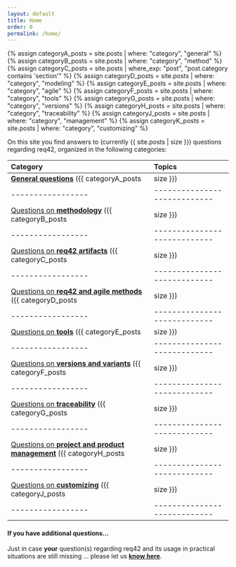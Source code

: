 ```yaml
---
layout: default
title: Home
order: 0
permalink: /home/
---
```


{% assign categoryA_posts = site.posts | where: "category", "general" %}
{% assign categoryB_posts = site.posts | where: "category", "method" %}
{% assign categoryC_posts = site.posts | where_exp: "post", "post.category contains 'section'" %}
{% assign categoryD_posts = site.posts | where: "category", "modeling" %}
{% assign categoryE_posts = site.posts | where: "category", "agile" %}
{% assign categoryF_posts = site.posts | where: "category", "tools" %}
{% assign categoryG_posts = site.posts | where: "category", "versions" %}
{% assign categoryH_posts = site.posts | where: "category", "traceability" %}
{% assign categoryJ_posts = site.posts | where: "category", "management" %}
{% assign categoryK_posts = site.posts | where: "category", "customizing" %}


On this site you find answers to (currently {{ site.posts | size }}) questions
regarding req42, organized in the following categories:

| Category         | Topics                   |
|:-----------------|:----------------------------|
| [**General questions**](/category_a/) ({{ categoryA_posts | size }}) | Costs, license, contributions |
|-----------------|----------------------------|
| [Questions on **methodology**](/category_b/) ({{ categoryB_posts | size }})  | Minimal amount of documentation, notations, UML, what belongs where?|
|-----------------|----------------------------|
| [Questions on **req42 artifacts**](/category_c/) ({{ categoryC_posts | size }})  | Questions about the product backlog, about management artifacts|
|-----------------|----------------------------|
| [Questions on **req42 and agile methods**](/category_d) ({{ categoryD_posts | size }}) | SCRUM, Kanban, SAFe and other scaling frameworks, definiton of ready, minimalism, sparseness|
|-----------------|----------------------------|
| [Questions on **tools**](/category_e/) ({{ categoryE_posts | size }}) | 	Tools and their usage, ...|
|-----------------|----------------------------|
| [Questions on **versions and variants**](/category_f) ({{ categoryF_posts | size }})  | Versions of documents, variants of systems and products|
|-----------------|----------------------------|
| [Questions on **traceability**](/category_g) ({{ categoryG_posts | size }})  | Traceablity from requirements to solutions and vice versa|
|-----------------|----------------------------|
| [Questions on **project and product management**](/category_h/) ({{ categoryH_posts | size }})  |  Very large products, standardization, governance, check list for documenation, delta documentation, access rights to documents, ...|
|-----------------|----------------------------|
| [Questions on **customizing**](/category_i/) ({{ categoryJ_posts | size }}) |  enterprise-wide and organization specific tailorings, typical adaptations|
|-----------------|----------------------------|




#### If you have additional questions...

Just in case **your** question(s) regarding req42 and its usage in
practical situations are still missing ... please let us [**know here**](/contact/).

